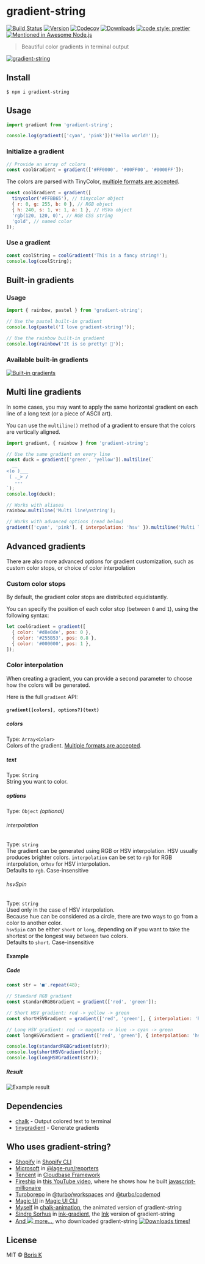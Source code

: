 # gradient-string

[![Build Status][build-src]][build-href]
[![Version][version-src]][version-href]
[![Codecov][codecov-src]][codecov-href]
[![Downloads][downloads-src]][downloads-href]
[![code style: prettier][code-style-src]][code-style-href]
[![Mentioned in Awesome Node.js][awesome-src]][awesome-href]

> Beautiful color gradients in terminal output

[![gradient-string](http://bit.ly/gradient-string-preview)](http://bit.ly/gradient-string-large)

## Install

```
$ npm i gradient-string
```

## Usage

```javascript
import gradient from 'gradient-string';

console.log(gradient(['cyan', 'pink'])('Hello world!'));
```

### Initialize a gradient

```javascript
// Provide an array of colors
const coolGradient = gradient(['#FF0000', '#00FF00', '#0000FF']);
```

The colors are parsed with TinyColor, [multiple formats are accepted](https://github.com/bgrins/TinyColor/blob/master/README.md#accepted-string-input).

```javascript
const coolGradient = gradient([
  tinycolor('#FFBB65'), // tinycolor object
  { r: 0, g: 255, b: 0 }, // RGB object
  { h: 240, s: 1, v: 1, a: 1 }, // HSVa object
  'rgb(120, 120, 0)', // RGB CSS string
  'gold', // named color
]);
```

### Use a gradient

```javascript
const coolString = coolGradient('This is a fancy string!');
console.log(coolString);
```

## Built-in gradients

### Usage

```javascript
import { rainbow, pastel } from 'gradient-string';

// Use the pastel built-in gradient
console.log(pastel('I love gradient-string!'));

// Use the rainbow built-in gradient
console.log(rainbow('It is so pretty! 🌈'));
```

### Available built-in gradients

[![Built-in gradients](http://bit.ly/2uFygrL)](http://bit.ly/2ufX07r)

## Multi line gradients

In some cases, you may want to apply the same horizontal gradient on each line of a long text (or a piece of ASCII art).

You can use the `multiline()` method of a gradient to ensure that the colors are vertically aligned.

```javascript
import gradient, { rainbow } from 'gradient-string';

// Use the same gradient on every line
const duck = gradient(['green', 'yellow']).multiline(`
  __
<(o )___
 ( ._> /
   ---
`);
console.log(duck);

// Works with aliases
rainbow.multiline('Multi line\nstring');

// Works with advanced options (read below)
gradient(['cyan', 'pink'], { interpolation: 'hsv' }).multiline('Multi line\nstring');
```

## Advanced gradients

There are also more advanced options for gradient customization, such as custom color stops, or choice of color interpolation

### Custom color stops

By default, the gradient color stops are distributed equidistantly.

You can specify the position of each color stop (between `0` and `1`), using the following syntax:

```javascript
let coolGradient = gradient([
  { color: '#d8e0de', pos: 0 },
  { color: '#255B53', pos: 0.8 },
  { color: '#000000', pos: 1 },
]);
```

### Color interpolation

When creating a gradient, you can provide a second parameter to choose how the colors will be generated.

Here is the full `gradient` API:

#### `gradient([colors], options?)(text)`

##### colors

Type: `Array<Color>`<br>
Colors of the gradient. [Multiple formats are accepted](https://github.com/bgrins/TinyColor/blob/master/README.md#accepted-string-input).

##### text

Type: `String`<br>
String you want to color.

##### options

Type: `Object` _(optional)_<br>

###### interpolation

Type: `string`<br>
The gradient can be generated using RGB or HSV interpolation. HSV usually produces brighter colors.
`interpolation` can be set to `rgb` for RGB interpolation, or`hsv` for HSV interpolation.<br>
Defaults to `rgb`. Case-insensitive

###### hsvSpin

Type: `string`<br>
Used only in the case of HSV interpolation.<br>
Because hue can be considered as a circle, there are two ways to go from a color to another color.<br>
`hsvSpin` can be either `short` or `long`, depending on if you want to take the shortest or the longest way between two colors.<br>
Defaults to `short`. Case-insensitive

#### Example

##### Code

```javascript
const str = '■'.repeat(48);

// Standard RGB gradient
const standardRGBGradient = gradient(['red', 'green']);

// Short HSV gradient: red -> yellow -> green
const shortHSVGradient = gradient(['red', 'green'], { interpolation: 'hsv' });

// Long HSV gradient: red -> magenta -> blue -> cyan -> green
const longHSVGradient = gradient(['red', 'green'], { interpolation: 'hsv', hsvSpin: 'long' });

console.log(standardRGBGradient(str));
console.log(shortHSVGradient(str));
console.log(longHSVGradient(str));
```

##### Result

![Example result](http://i.imgur.com/plQAN2Q.png)

## Dependencies

- [chalk](https://github.com/chalk/chalk) - Output colored text to terminal
- [tinygradient](https://github.com/mistic100/tinygradient) - Generate gradients

## Who uses gradient-string?

- [Shopify](https://shopify.com/) in [Shopify CLI](https://www.npmjs.com/package/@shopify/cli-kit?activeTab=dependencies#:~:text=gradient&text=string)
- [Microsoft](https://microsoft.com) in [@lage-run/reporters](https://www.npmjs.com/package/@lage-run/reporters?activeTab=dependencies#:~:text=gradient&text=string)
- [Tencent](https://www.tencent.com/) in [Cloudbase Framework](https://www.npmjs.com/package/@cloudbase/framework-core#:~:text=gradient&text=string)
- [Fireship](https://fireship.io/) in [this YouTube video](https://youtu.be/_oHByo8tiEY?si=3AKfAfOMXI0d9Ay6&t=76), where he shows how he built [javascript-millionaire](https://github.com/fireship-io/javascript-millionaire)
- [Turoborepo](https://turbo.build/) in [@turbo/workspaces](https://www.npmjs.com/package/@turbo/workspaces?activeTab=dependencies#:~:text=gradient&text=string) and [@turbo/codemod](https://www.npmjs.com/package/@turbo/codemod?activeTab=dependencies#:~:text=gradient&text=string)
- [Magic UI](https://magicui.design/) in [Magic UI CLI](https://www.npmjs.com/package/magicui-cli?activeTab=dependencies)
- [Myself](https://github.com/bokub) in [chalk-animation](https://github.com/bokub/chalk-animation), the animated version of gradient-string
- [Sindre Sorhus](https://github.com/sindresorhus) in [ink-gradient](https://www.npmjs.com/package/ink-gradient?activeTab=dependencies#:~:text=gradient&text=string), the [Ink](https://github.com/vadimdemedes/ink) version of gradient-string
- [And ![](https://flat.badgen.net/github/dependents-repo/bokub/gradient-string?color=000&label=) more...](https://github.com/bokub/gradient-string/network/dependents), who downloaded gradient-string [![Downloads](https://flat.badgen.net/npm/dt/gradient-string?color=000&label=) times!][downloads-href]

## License

MIT © [Boris K](https://github.com/bokub)

[build-src]: https://flat.badgen.net/github/checks/bokub/gradient-string?label=tests
[version-src]: https://gradgen.bokub.workers.dev/npm/v/gradient-string?gradient=b65cff,11cbfa&style=flat&label=version
[codecov-src]: https://img.shields.io/codecov/c/github/bokub/rgb-light-card?style=flat-square
[downloads-src]: https://flat.badgen.net/npm/dw/gradient-string?color=FF9800
[code-style-src]: https://flat.badgen.net/badge/code%20style/prettier/ff69b4
[awesome-src]: https://awesome.re/mentioned-badge-flat.svg
[build-href]: https://github.com/bokub/gradient-string/actions/workflows/run.yml
[version-href]: https://www.npmjs.com/package/gradient-string
[codecov-href]: https://codecov.io/gh/bokub/gradient-string
[downloads-href]: https://www.npmjs.com/package/gradient-string
[code-style-href]: https://github.com/bokub/prettier-config
[awesome-href]: https://github.com/sindresorhus/awesome-nodejs
